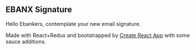 ## EBANX Signature

Hello Ebankers, contemplate your new email signature.

Made with React+Redux and bootstrapped by [Create React App](https://github.com/facebookincubator/create-react-app) with some sauce additions.